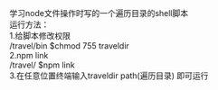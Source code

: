 学习node文件操作时写的一个遍历目录的shell脚本    
运行方法：    
1.给脚本修改权限    
/travel/bin $chmod 755 traveldir    
2.npm link    
/travel/ $npm link    
3.在任意位置终端输入traveldir path(遍历目录) 即可运行    